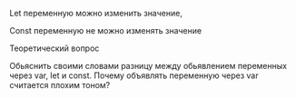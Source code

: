 Let переменную можно изменить значение, 



Const переменную не можно изменять значение











Теоретический вопрос

Обьяснить своими словами разницу между обьявлением переменных через var, let и const.
Почему объявлять переменную через var считается плохим тоном?
